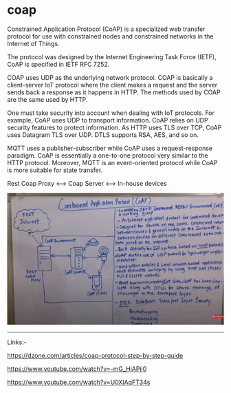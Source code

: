 # coap

Constrained Application Protocol (CoAP) is a specialized web transfer protocol for use with constrained nodes and constrained networks in the Internet of Things. 

The protocol was designed by the Internet Engineering Task Force (IETF), CoAP is specified in IETF RFC 7252.


COAP uses UDP as the underlying network protocol. COAP is basically a client-server IoT protocol where the client makes a request and the server sends back a response as it happens in HTTP. The methods used by COAP are the same used by HTTP.


One must take security into account when dealing with IoT protocols. For example, CoAP uses UDP to transport information. CoAP relies on UDP security features to protect information. As HTTP uses TLS over TCP, CoAP uses Datagram TLS over UDP. DTLS supports RSA, AES, and so on.


MQTT uses a publisher-subscriber while CoAP uses a request-response paradigm.
CoAP is essentially a one-to-one protocol very similar to the HTTP protocol. Moreover, MQTT is an event-oriented protocol while CoAP is more suitable for state transfer.



Rest Coap Proxy <--> Coap Server <--> In-house devices 

![CoAP.JPG](CoAP.JPG)


--------------------

Links:-

https://dzone.com/articles/coap-protocol-step-by-step-guide

https://www.youtube.com/watch?v=-mG_HjAPji0

https://www.youtube.com/watch?v=U0XlAqFT34s
